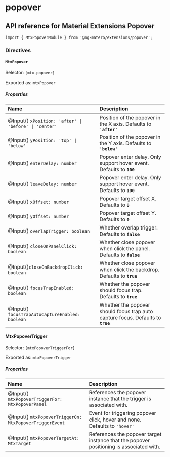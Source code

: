 # popover

## API reference for Material Extensions Popover

`import { MtxPopoverModule } from '@ng-matero/extensions/popover';`

### Directives

#### `MtxPopover`

Selector: `[mtx-popover]`

Exported as: `mtxPopover`

##### Properties

| Name | Description |
| :--- | :--- |
| @Input\(\) `xPosition: 'after' \| 'before' \| 'center'` | Position of the popover in the X axis. Defaults to **`'after'`** |
| @Input\(\) `yPosition: 'top' \| 'below'` | Position of the popover in the Y axis. Defaults to **`'below'`** |
| @Input\(\) `enterDelay: number` | Popover enter delay. Only support hover event. Defaults to **`100`** |
| @Input\(\) `leaveDelay: number` | Popover enter delay. Only support hover event. Defaults to **`100`** |
| @Input\(\) `xOffset: number` | Popover target offset X. Defaults to **`0`** |
| @Input\(\) `yOffset: number` | Popover target offset Y. Defaults to **`0`** |
| @Input\(\) `overlapTrigger: boolean` | Whether overlap trigger. Defaults to **`false`** |
| @Input\(\) `closeOnPanelClick: boolean` | Whether close popover when click the panel. Defaults to **`false`** |
| @Input\(\)`closeOnBackdropClick: boolean` | Whether close popover when click the backdrop. Defaults to **`true`** |
| @Input\(\) `focusTrapEnabled: boolean` | Whether the popover should focus trap. Defaults to **`true`** |
| @Input\(\) `focusTrapAutoCaptureEnabled: boolean` | Whether the popover should focus trap auto capture focus. Defaults to **`true`** |

#### MtxPopoverTrigger

Selector: `[mtxPopoverTriggerFor]`

Exported as: `mtxPopoverTrigger`

##### Properties

| Name | Description |
| :--- | :--- |
| @Input\(\) `mtxPopoverTriggerFor: MtxPopoverPanel` | References the popover instance that the trigger is associated with. |
| @Input\(\) `mtxPopoverTriggerOn: MtxPopoverTriggerEvent` | Event for triggering popover click, hover and none. Defaults to `'hover'` |
| @Input\(\) `mtxPopoverTargetAt: MtxTarget` | References the popover target instance that the popover positioning is associated with. |


